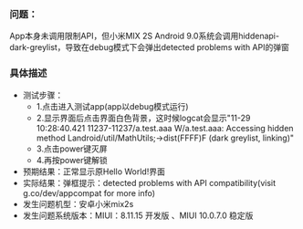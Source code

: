 ### 问题：
App本身未调用限制API，但小米MIX 2S Android 9.0系统会调用hiddenapi-dark-greylist，导致在debug模式下会弹出detected problems with API的弹窗

### 具体描述
- 测试步骤：
    - 1.点击进入测试app(app以debug模式运行)
    - 2.显示界面后点击界面白色背景，这时候logcat会显示"11-29 10:28:40.421 11237-11237/a.test.aaa W/a.test.aaa: Accessing hidden method Landroid/util/MathUtils;->dist(FFFF)F (dark greylist, linking)"
    - 3.点击power键灭屏
    - 4.再按power键解锁
- 预期结果：正常显示原Hello World!界面
- 实际结果：弹框提示：detected problems with API compatibility(visit g.co/dev/appcompat for more info)
- 发生问题机型：安卓小米mix2s
- 发生问题系统版本：MIUI：8.11.15 开发版 、MIUI 10.0.7.0 稳定版


